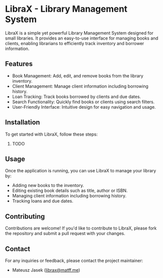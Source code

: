 # LibraX - Library Management System

LibraX is a simple yet powerful Library Management System designed for small libraries. It provides an easy-to-use interface for managing books and clients, enabling librarians to efficiently track inventory and borrower information.

## Features

- Book Management: Add, edit, and remove books from the library inventory.
- Client Management: Manage client information including borrowing history.
- Loan Tracking: Track books borrowed by clients and due dates.
- Search Functionality: Quickly find books or clients using search filters.
- User-Friendly Interface: Intuitive design for easy navigation and usage.

## Installation

To get started with LibraX, follow these steps:

1. TODO

## Usage

Once the application is running, you can use LibraX to manage your library by:

- Adding new books to the inventory.
- Editing existing book details such as title, author or ISBN.
- Managing client information including borrowing history.
- Tracking loans and due dates.

## Contributing

Contributions are welcome! If you'd like to contribute to LibraX, please fork the repository and submit a pull request with your changes.

## Contact

For any inquiries or feedback, please contact the project maintainer:

- Mateusz Jasek (librax@matff.me)
